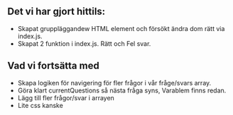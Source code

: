 ## Det vi har gjort hittils:

- Skapat gruppläggandew HTML element och försökt ändra dom rätt via index.js.
- Skapat 2 funktion i index.js. Rätt och Fel svar.

## Vad vi fortsätta med

- Skapa logiken för navigering för fler frågor i vår fråge/svars array.
- Göra klart currentQuestions så nästa fråga syns, Varablem finns redan.
- Lägg till fler frågor/svar i arrayen
- Lite css kanske
